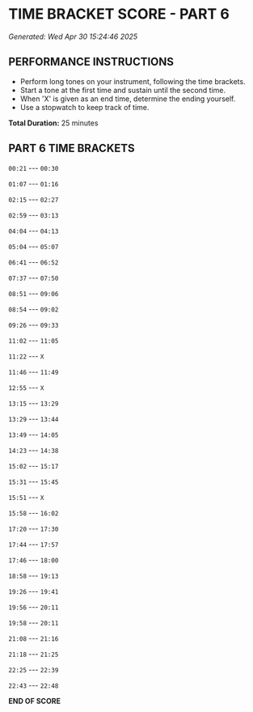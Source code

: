 # TIME BRACKET SCORE - PART 6
*Generated: Wed Apr 30 15:24:46 2025*

## PERFORMANCE INSTRUCTIONS
- Perform long tones on your instrument, following the time brackets.
- Start a tone at the first time and sustain until the second time.
- When 'X' is given as an end time, determine the ending yourself.
- Use a stopwatch to keep track of time.

**Total Duration:** 25 minutes

## PART 6 TIME BRACKETS

`00:21` --- `00:30`

`01:07` --- `01:16`

`02:15` --- `02:27`

`02:59` --- `03:13`

`04:04` --- `04:13`

`05:04` --- `05:07`

`06:41` --- `06:52`

`07:37` --- `07:50`

`08:51` --- `09:06`

`08:54` --- `09:02`

`09:26` --- `09:33`

`11:02` --- `11:05`

`11:22` --- `X`

`11:46` --- `11:49`

`12:55` --- `X`

`13:15` --- `13:29`

`13:29` --- `13:44`

`13:49` --- `14:05`

`14:23` --- `14:38`

`15:02` --- `15:17`

`15:31` --- `15:45`

`15:51` --- `X`

`15:58` --- `16:02`

`17:20` --- `17:30`

`17:44` --- `17:57`

`17:46` --- `18:00`

`18:58` --- `19:13`

`19:26` --- `19:41`

`19:56` --- `20:11`

`19:58` --- `20:11`

`21:08` --- `21:16`

`21:18` --- `21:25`

`22:25` --- `22:39`

`22:43` --- `22:48`

**END OF SCORE**
